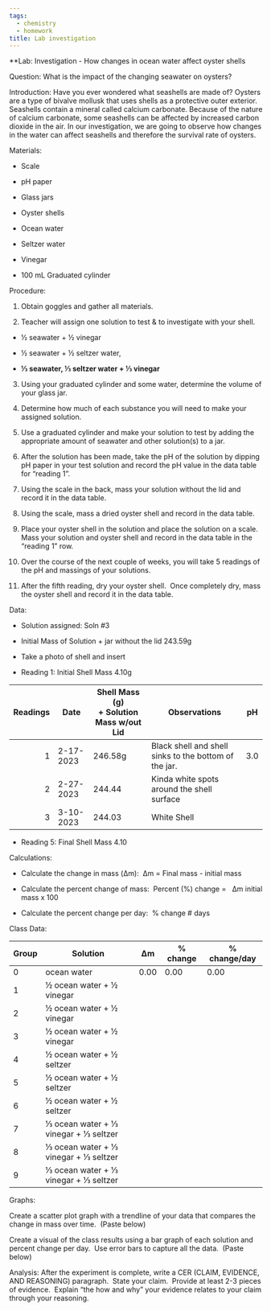 ```yaml
---
tags: 
  - chemistry
  - homework
title: Lab investigation
---
```


**Lab: Investigation - How changes in ocean water affect oyster shells 

  

Question: What is the impact of the changing seawater on oysters?

  

Introduction: Have you ever wondered what seashells are made of? Oysters are a type of bivalve mollusk that uses shells as a protective outer exterior.  Seashells contain a mineral called calcium carbonate. Because of the nature of calcium carbonate, some seashells can be affected by increased carbon dioxide in the air. In our investigation, we are going to observe how changes in the water can affect seashells and therefore the survival rate of oysters.  

  

Materials:  

-   Scale
    
-   pH paper
    
-   Glass jars 
    
-   Oyster shells
    
-   Ocean water
    
-   Seltzer water
    
-   Vinegar
    
-   100 mL Graduated cylinder  
    

  

Procedure:

1.  Obtain goggles and gather all materials. 
    
2.  Teacher will assign one solution to test & to investigate with your shell. 
    

-   ½ seawater + ½ vinegar
    
-   ½ seawater + ½ seltzer water, 
    
-   **⅓ seawater, ⅓ seltzer water + ⅓ vinegar**
    

3.  Using your graduated cylinder and some water, determine the volume of your glass jar.
    
4.  Determine how much of each substance you will need to make your assigned solution. 
    
5.  Use a graduated cylinder and make your solution to test by adding the appropriate amount of seawater and other solution(s) to a jar.
    
6.  After the solution has been made, take the pH of the solution by dipping pH paper in your test solution and record the pH value in the data table for “reading 1”.
    
7.  Using the scale in the back, mass your solution without the lid and record it in the data table.
    
8.  Using the scale, mass a dried oyster shell and record in the data table.
    
9.  Place your oyster shell in the solution and place the solution on a scale.  Mass your solution and oyster shell and record in the data table in the “reading 1” row.
    
10.  Over the course of the next couple of weeks, you will take 5 readings of the pH and massings of your solutions.
    
11.  After the fifth reading, dry your oyster shell.  Once completely dry, mass the oyster shell and record it in the data table.

  

Data: 

  

-   Solution assigned: Soln #3
    

  

-   Initial Mass of Solution + jar without the lid 243.59g
    

  

-   Take a photo of shell and insert
    



-   Reading 1: Initial Shell Mass 4.10g
    

| Readings | Date      | Shell Mass (g) <br>+ Solution Mass w/out Lid | Observations                                          | pH  |
| --------:| --------- | -------------------------------------------- | ----------------------------------------------------- | --- |
|        1 | 2-17-2023 | 246.58g                                      | Black shell and shell sinks to the bottom of the jar. | 3.0 |
|        2 | 2-27-2023 | 244.44                                       | Kinda white spots around the shell surface            |     |
|        3 | 3-10-2023 | 244.03                                       | White Shell                                           |     |


-   Reading 5: Final Shell Mass 4.10
    

  

Calculations:  

-   Calculate the change in mass (Δm):  Δm = Final mass - initial mass
    

  
  
  
  
  

-   Calculate the percent change of mass:  Percent (%) change =   Δm initial mass x 100
    

  
  
  
  
  

-   Calculate the percent change per day:  % change # days
    

  
  
  
  
  
  
  
  
  
  
  

Class Data:

  
| Group | Solution                              | Δm   | % change | % change/day |
| ----- | ------------------------------------- | ---- | -------- | ------------ |
| 0     | ocean water                           | 0.00 | 0.00     | 0.00         |
| 1     | ½ ocean water + ½ vinegar             |      |          |              |
| 2     | ½ ocean water + ½ vinegar             |      |          |              |
| 3     | ½ ocean water + ½ vinegar             |      |          |              |
| 4     | ½ ocean water + ½ seltzer             |      |          |              |
| 5     | ½ ocean water + ½ seltzer             |      |          |              |
| 6     | ½ ocean water + ½ seltzer             |      |          |              |
| 7     | ⅓ ocean water + ⅓ vinegar + ⅓ seltzer |      |          |              |
| 8     | ⅓ ocean water + ⅓ vinegar + ⅓ seltzer |      |          |              |
| 9     | ⅓ ocean water + ⅓ vinegar + ⅓ seltzer |      |          |              |
  

Graphs: 

Create a scatter plot graph with a trendline of your data that compares the change in mass over time.  (Paste below)

  
  
  
  
  
  

Create a visual of the class results using a bar graph of each solution and percent change per day.  Use error bars to capture all the data.  (Paste below)

  
  
  
  
  
  
  
  
  
  
  
  
  
  
  

Analysis: After the experiment is complete, write a CER (CLAIM, EVIDENCE, AND REASONING) paragraph.  State your claim.  Provide at least 2-3 pieces of evidence.  Explain “the how and why” your evidence relates to your claim through your reasoning.